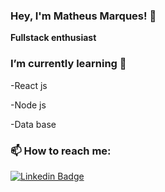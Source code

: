 ### Hey, I'm Matheus Marques! 👋


 **Fullstack enthusiast**


### I’m currently learning 🌱
<p>-React js</p>
<p>-Node js</p>
<p>-Data base</p>

### 📫 How to reach me:
 [![Linkedin Badge](https://img.shields.io/badge/-Matheus%20Marques-blue?style=flat-square&logo=Linkedin&logoColor=white&link=https://www.linkedin.com/in/matheusm97/)](https://www.linkedin.com/in/matheusm97/) 
<!----
**matheus097/matheus097** is a ✨ _special_ ✨ repository because its `README.md` (this file) appears on your GitHub profile.

Here are some ideas to get you started:

- 🔭 I’m currently working on ...
- 🌱 I’m currently learning ...
- 👯 I’m looking to collaborate on ...
- 🤔 I’m looking for help with ...
- 💬 Ask me about ...
-  ...
- 😄 Pronouns: ...
- ⚡ Fun fact: ...
-
---->
